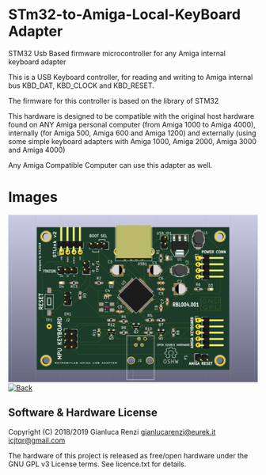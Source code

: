 STm32-to-Amiga-Local-KeyBoard Adapter
=====================================

STM32 Usb Based firmware microcontroller for any Amiga internal keyboard adapter

This is a USB Keyboard controller, for reading and writing to Amiga internal bus KBD_DAT, KBD_CLOCK and KBD_RESET.

The firmware for this controller is based on the library of STM32

This hardware is designed to be compatible with the original host
hardware found on ANY Amiga personal computer (from Amiga 1000 to Amiga 4000),
internally (for Amiga 500, Amiga 600 and Amiga 1200) and externally (using some
simple keyboard adapters with Amiga 1000, Amiga 2000, Amiga 3000 and Amiga 4000)

Any Amiga Compatible Computer can use this adapter as well.

# Images
[![Front](hw/AmigaKeyboardAdapters/StandAlone-Adapter/images/StandAlone-Adapter-f.png "Board Front")](#features)
[![Back](hw/AmigaKeyboardAdapters/StandAlone-Adatper/images/StandAlone-Adapter-b.png "Board Back")](#features)

Software & Hardware License
---------------------------
Copyright (C) 2018/2019 Gianluca Renzi <gianlucarenzi@eurek.it> <icjtqr@gmail.com>

The hardware of this project is released as free/open hardware under the
GNU GPL v3 License terms. See licence.txt for details.

